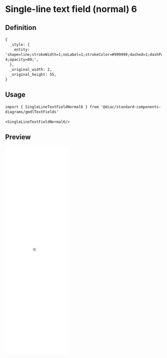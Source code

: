 # Single-line text field (normal) 6

## Definition

```
{
  _style: { 
    entity: 'shape=line;strokeWidth=1;noLabel=1;strokeColor=#999999;dashed=1;dashPattern=1 4;opacity=80;',
  },
  _original_width: 2,
  _original_height: 55,
}
```

## Usage

```
import { SingleLineTextFieldNormal6 } from '@diac/standard-components-diagrams/gmdlTextFields'

<SingleLineTextFieldNormal6/>
```

## Preview

<img src="./single-line-text-field-normal-6.png" width="200"/>
